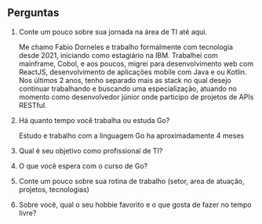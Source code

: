 ## Perguntas

1. Conte um pouco sobre sua jornada na área de TI até aqui.

    Me chamo Fabio Dorneles e trabalho formalmente com tecnologia desde 2021, iniciando como estagiário na IBM. Trabalhei com mainframe, Cobol, e aos poucos, migrei para desenvolvimento web com ReactJS, desenvolvimento de aplicações mobile com Java e ou Kotlin. Nos últimos 2 anos, tenho separado mais as stack no qual desejo continuar trabalhando e buscando uma especialização, atuando no momento como desenvolvedor júnior onde participo de projetos de APIs RESTful.

2. Há quanto tempo você trabalha ou estuda Go?

    Estudo e trabalho com a linguagem Go ha aproximadamente 4 meses

3. Qual é seu objetivo como profissional de TI?
4. O que você espera com o curso de Go?
5. Conte um pouco sobre sua rotina de trabalho (setor, area de atuação, projetos, tecnologias)
6. Sobre você, qual o seu hobbie favorito e o que gosta de fazer no tempo livre?
